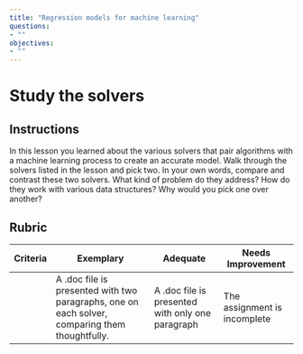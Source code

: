 ```yaml
---
title: "Regression models for machine learning"
questions:
- ""
objectives:
- ""
---
```


# Study the solvers
## Instructions

In this lesson you learned about the various solvers that pair algorithms with a machine learning process to create an accurate model. Walk through the solvers listed in the lesson and pick two. In your own words, compare and contrast these two solvers. What kind of problem do they address? How do they work with various data structures? Why would you pick one over another? 
## Rubric

| Criteria | Exemplary                                                                                      | Adequate                                         | Needs Improvement            |
| -------- | ---------------------------------------------------------------------------------------------- | ------------------------------------------------ | ---------------------------- |
|          | A .doc file is presented with two paragraphs, one on each solver, comparing them thoughtfully. | A .doc file is presented with only one paragraph | The assignment is incomplete |
